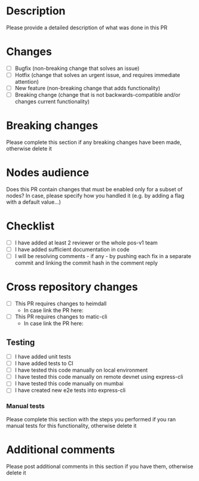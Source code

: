 # Description

Please provide a detailed description of what was done in this PR

# Changes

- [ ] Bugfix (non-breaking change that solves an issue)
- [ ] Hotfix (change that solves an urgent issue, and requires immediate attention)
- [ ] New feature (non-breaking change that adds functionality)
- [ ] Breaking change (change that is not backwards-compatible and/or changes current functionality)

# Breaking changes

Please complete this section if any breaking changes have been made, otherwise delete it

# Nodes audience

Does this PR contain changes that must be enabled only for a subset of nodes?
In case, please specify how you handled it (e.g. by adding a flag with a default value...)

# Checklist

- [ ] I have added at least 2 reviewer or the whole pos-v1 team
- [ ] I have added sufficient documentation in code
- [ ] I will be resolving comments - if any - by pushing each fix in a separate commit and linking the commit hash in the comment reply

# Cross repository changes

- [ ] This PR requires changes to heimdall
    - In case link the PR here:
- [ ] This PR requires changes to matic-cli
    - In case link the PR here:

## Testing

- [ ] I have added unit tests
- [ ] I have added tests to CI
- [ ] I have tested this code manually on local environment
- [ ] I have tested this code manually on remote devnet using express-cli
- [ ] I have tested this code manually on mumbai
- [ ] I have created new e2e tests into express-cli

### Manual tests

Please complete this section with the steps you performed if you ran manual tests for this functionality, otherwise delete it

# Additional comments

Please post additional comments in this section if you have them, otherwise delete it
